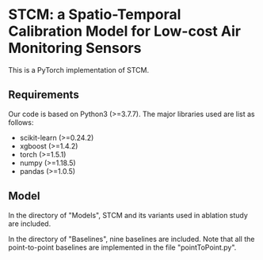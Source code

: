 # STCM: a Spatio-Temporal Calibration Model for Low-cost Air Monitoring Sensors

This is a PyTorch implementation of STCM.

## Requirements

Our code is based on Python3 (>=3.7.7). The major libraries used are list as follows:

+ scikit-learn (>=0.24.2)
+ xgboost (>=1.4.2)
+ torch (>=1.5.1)
+ numpy (>=1.18.5)
+ pandas (>=1.0.5)

## Model

In the directory of "Models", STCM and its variants used in ablation study are included.

In the directory of "Baselines", nine baselines are included. Note that all the point-to-point baselines are implemented in the file "pointToPoint.py".